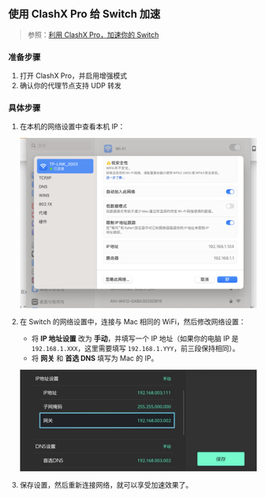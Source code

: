 ## 使用 ClashX Pro 给 Switch 加速

> 参照：[利用 ClashX Pro，加速你的 Switch](https://sonatta.top/post/Oa-JnB-qx/)

### 准备步骤

1. 打开 ClashX Pro，并启用增强模式
2. 确认你的代理节点支持 UDP 转发

### 具体步骤

1. 在本机的网络设置中查看本机 IP：

    ![查看本机 IP](https://raw.githubusercontent.com/chuenwei0129/my-picgo-repo/master/mac/20230103165110.png)

2. 在 Switch 的网络设置中，连接与 Mac 相同的 WiFi，然后修改网络设置：

    - 将 **IP 地址设置** 改为 **手动**，并填写一个 IP 地址（如果你的电脑 IP 是 `192.168.1.XXX`，这里需要填写 `192.168.1.YYY`，前三段保持相同）。
    - 将 **网关** 和 **首选 DNS** 填写为 Mac 的 IP。

    ![Switch 网络设置](https://raw.githubusercontent.com/chuenwei0129/my-picgo-repo/master/mac/SCR-20230103-ni8.png)

3. 保存设置，然后重新连接网络，就可以享受加速效果了。
